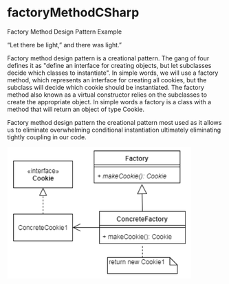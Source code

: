 # factoryMethodCSharp
Factory Method Design Pattern Example 


“Let there be light,” and there was light.”





Factory method design pattern is a creational pattern. The gang of four defines it as "define an interface for creating objects, but let subclasses decide which classes to instantiate". In simple words, we will use a factory method, which represents an interface for creating all cookies, but the subclass will decide which cookie should be instantiated. The factory method also known as a virtual constructor relies on the subclasses to create the appropriate object. In simple words a factory is a class with a method that will return an object of type Cookie.   


Factory method design pattern the creational pattern most used as it allows us to eliminate overwhelming conditional instantiation ultimately eliminating tightly coupling in our code. 


![Image description](https://github.com/blackmamba85/factoryMethodCSharp/blob/master/Annotation%202020-05-03%20155255.png)
